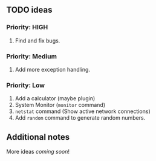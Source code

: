 ## TODO ideas

### Priority: HIGH
1. Find and fix bugs.

### Priority: Medium
1. Add more exception handling.

### Priority: Low
1. Add a calculator (maybe plugin)
2. System Monitor (`monitor` command)
3. `netstat` command (Show active network connections)
4. Add `random` command to generate random numbers.

## Additional notes

More ideas *coming soon*!
